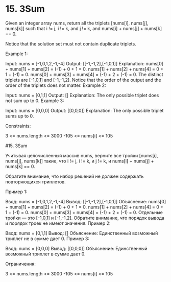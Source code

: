 # 15. 3Sum

Given an integer array nums, return all the triplets [nums[i], nums[j], nums[k]] such that i != j, i != k, and j != k, and nums[i] + nums[j] + nums[k] == 0.

Notice that the solution set must not contain duplicate triplets. 

Example 1:

Input: nums = [-1,0,1,2,-1,-4]
Output: [[-1,-1,2],[-1,0,1]]
Explanation: 
nums[0] + nums[1] + nums[2] = (-1) + 0 + 1 = 0.
nums[1] + nums[2] + nums[4] = 0 + 1 + (-1) = 0.
nums[0] + nums[3] + nums[4] = (-1) + 2 + (-1) = 0.
The distinct triplets are [-1,0,1] and [-1,-1,2].
Notice that the order of the output and the order of the triplets does not matter.
Example 2:

Input: nums = [0,1,1]
Output: []
Explanation: The only possible triplet does not sum up to 0.
Example 3:

Input: nums = [0,0,0]
Output: [[0,0,0]]
Explanation: The only possible triplet sums up to 0. 

Constraints:

3 <= nums.length <= 3000
-105 <= nums[i] <= 105

#15. 3Sum

Учитывая целочисленный массив nums, верните все тройки [nums[i], nums[j], nums[k]] такие, что i != j, i != k, и j != k, и nums[i] + nums[j] + nums[k] == 0.

Обратите внимание, что набор решений не должен содержать повторяющихся триплетов. 

Пример 1:

Ввод: nums = [-1,0,1,2,-1,-4]
Вывод: [[-1,-1,2],[-1,0,1]]
Объяснение: 
nums[0] + nums[1] + nums[2] = (-1) + 0 + 1 = 0.
nums[1] + nums[2] + nums[4] = 0 + 1 + (-1) = 0.
nums[0] + nums[3] + nums[4] = (-1) + 2 + (-1) = 0.
 Отдельные тройки — это [-1,0,1] и [-1,-1,2].
 Обратите внимание, что порядок вывода и порядок троек не имеют значения.
Пример 2:

Ввод: nums = [0,1,1]
Вывод: []
Объяснение: Единственный возможный триплет не в сумме дает 0.
Пример 3:

Ввод: nums = [0,0,0]
Вывод: [[0,0,0]]
Объяснение: Единственный возможный триплет в сумме дает 0. 

Ограничения:

3 <= nums.length <= 3000
-105 <= nums[i] <= 105
